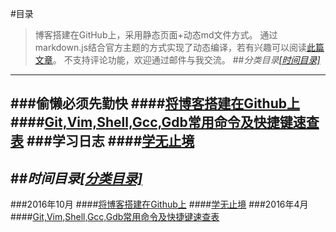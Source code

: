 #目录
>博客搭建在GitHub上，采用静态页面+动态md文件方式。
>通过markdown.js结合官方主题的方式实现了动态编译，若有兴趣可以阅读[此篇文章](http://kevins.pro/blog/my_blog_come_to_github/)。
>不支持评论功能，欢迎通过邮件与我交流。
<span id="class"></span>
##*分类目录*[*\[时间目录\]*](#time)
---
###偷懒必须先勤快
####[将博客搭建在Github上](http://kevins.pro/blog/my_blog_come_to_github/)
####[Git,Vim,Shell,Gcc,Gdb常用命令及快捷键速查表](http://github.com/KevinsBobo/cheat-sheet/)
###学习日志
####[学无止境](http://kevins.pro/blog/learning_log/)
---
##<span id="time">*时间目录*</span>[*\[分类目录\]*](#class)
---
###2016年10月
####[将博客搭建在Github上](http://kevins.pro/blog/my_blog_come_to_github/)
####[学无止境](http://kevins.pro/blog/learning_log/)
###2016年4月
####[Git,Vim,Shell,Gcc,Gdb常用命令及快捷键速查表](http://github.com/KevinsBobo/cheat-sheet/)
